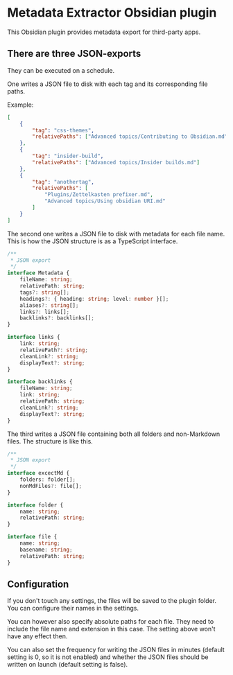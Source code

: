 # Metadata Extractor Obsidian plugin

This Obsidian plugin provides metadata export for third-party apps.

## There are three JSON-exports

They can be executed on a schedule.

One writes a JSON file to disk with each tag and its corresponding file paths.

Example:

```json
[
	{
		"tag": "css-themes",
		"relativePaths": ["Advanced topics/Contributing to Obsidian.md"]
	},
	{
		"tag": "insider-build",
		"relativePaths": ["Advanced topics/Insider builds.md"]
	},
	{
		"tag": "anothertag",
		"relativePaths": [
			"Plugins/Zettelkasten prefixer.md",
			"Advanced topics/Using obsidian URI.md"
		]
	}
]
```

The second one writes a JSON file to disk with metadata for each file name. This is how the JSON structure is as a TypeScript interface.

```ts
/**
 * JSON export
 */
interface Metadata {
	fileName: string;
	relativePath: string;
	tags?: string[];
	headings?: { heading: string; level: number }[];
	aliases?: string[];
	links?: links[];
	backlinks?: backlinks[];
}

interface links {
	link: string;
	relativePath?: string;
	cleanLink?: string;
	displayText?: string;
}

interface backlinks {
	fileName: string;
	link: string;
	relativePath: string;
	cleanLink?: string;
	displayText?: string;
}
```

The third writes a JSON file containing both all folders and non-Markdown files. The structure is like this.

```ts
/**
 * JSON export
 */
interface excectMd {
	folders: folder[];
	nonMdFiles?: file[];
}

interface folder {
	name: string;
	relativePath: string;
}

interface file {
	name: string;
	basename: string;
	relativePath: string;
}
```

## Configuration

If you don't touch any settings, the files will be saved to the plugin folder. You can configure their names in the settings.

You can however also specify absolute paths for each file. They need to include the file name and extension in this case. The setting above won't have any effect then.

You can also set the frequency for writing the JSON files in minutes (default setting is 0, so it is not enabled) and whether the JSON files should be written on launch (default setting is false).
